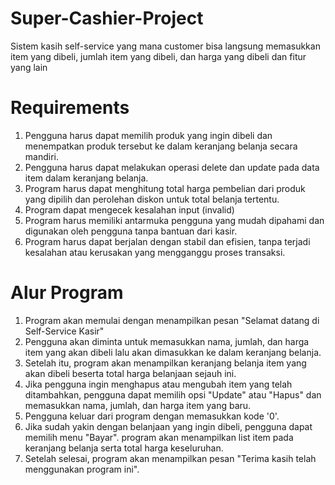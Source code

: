 # Super-Cashier-Project
Sistem kasih self-service yang mana customer bisa langsung memasukkan item yang dibeli, jumlah item yang dibeli, dan harga yang dibeli dan fitur yang lain

# Requirements
1. Pengguna harus dapat memilih produk yang ingin dibeli dan menempatkan produk tersebut ke dalam keranjang belanja secara mandiri.
2. Pengguna harus dapat melakukan operasi delete dan update pada data item dalam keranjang belanja.
3. Program harus dapat menghitung total harga pembelian dari produk yang dipilih dan perolehan diskon untuk total belanja tertentu.
4. Program dapat mengecek kesalahan input (invalid)
5. Program harus memiliki antarmuka pengguna yang mudah dipahami dan digunakan oleh pengguna tanpa bantuan dari kasir.
6. Program harus dapat berjalan dengan stabil dan efisien, tanpa terjadi kesalahan atau kerusakan yang mengganggu proses transaksi.

# Alur Program
1. Program akan memulai dengan menampilkan pesan "Selamat datang di Self-Service Kasir"
2. Pengguna akan diminta untuk memasukkan nama, jumlah, dan harga item yang akan dibeli lalu akan dimasukkan ke dalam keranjang belanja.
3. Setelah itu, program akan menampilkan keranjang belanja item yang akan dibeli beserta total harga belanjaan sejauh ini.
4. Jika pengguna ingin menghapus atau mengubah item yang telah ditambahkan, pengguna dapat memilih opsi "Update" atau "Hapus" dan memasukkan nama, jumlah, dan harga item yang baru.
5. Pengguna keluar dari program dengan memasukkan kode '0'.
6. Jika sudah yakin dengan belanjaan yang ingin dibeli, pengguna dapat memilih menu "Bayar". program akan menampilkan list item pada keranjang belanja serta total harga keseluruhan.
7. Setelah selesai, program akan menampilkan pesan "Terima kasih telah menggunakan program ini".

